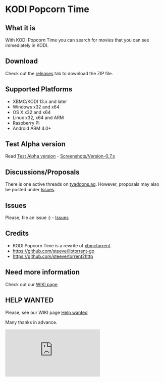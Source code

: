 # KODI Popcorn Time #

## What it is ##
With KODI Popcorn Time you can search for movies that you can see immediately in KODI.

## Download ##
Check out the [releases](https://github.com/Diblo/KODI-Popcorn-Time/releases) tab to download the ZIP file.

## Supported Platforms ##
* XBMC/KODI 13.x and later
* Windows x32 and x64
* OS X x32 and x64
* Linux x32, x64 and ARM
* Raspberry Pi
* Android ARM 4.0+

## Test Alpha version ##
Read [Test Alpha version](https://github.com/Diblo/KODI-Popcorn-Time/wiki/Test-Alpha-version) - [Screenshots/Version-0.7.x](https://github.com/Diblo/KODI-Popcorn-Time/tree/master/Screenshots/Version-0.7.x)

## Discussions/Proposals ##
There is one active threads on [tvaddons.ag](http://forums.tvaddons.ag/threads/32586-KODI-Popcorn-Time?p=271031). However, proposals may also be posted under [Issues](https://github.com/Diblo/KODI-Popcorn-Time/issues).

## Issues ##
Please, file an issue :) - [Issues](https://github.com/Diblo/KODI-Popcorn-Time/issues)

## Credits ##
* KODI Popcorn Time is a rewrite of [xbmctorrent](https://github.com/steeve/xbmctorrent).
* https://github.com/steeve/libtorrent-go
* https://github.com/steeve/torrent2http

## Need more information ##
Check out our [WIKI page](https://github.com/Diblo/KODI-Popcorn-Time/wiki/Welcome-to-the-KODI-Popcorn-Time-wiki!)

## HELP WANTED ##
Please, see our WIKI page [Help wanted](https://github.com/Diblo/KODI-Popcorn-Time/wiki/Help-wanted)

Many thanks in advance.

[![Analytics](https://ga-beacon.appspot.com/UA-63872919-1/KODI-Popcorn-Time/readme.md)](https://github.com/igrigorik/ga-beacon)
